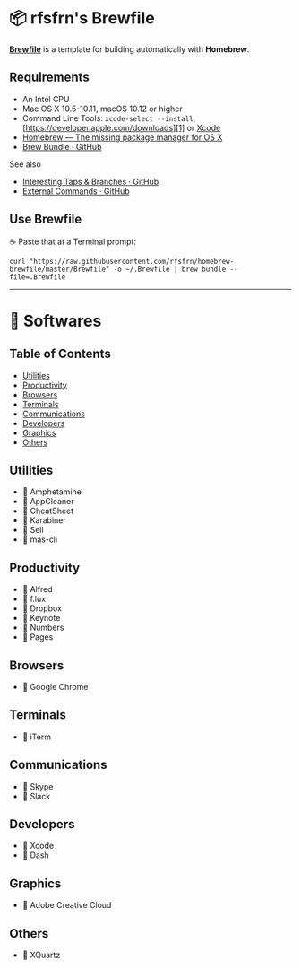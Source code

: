 :package: rfsfrn's Brewfile
===========================

**[Brewfile](https://raw.githubusercontent.com/rfsfrn/homebrew-brewfile/master/Brewfile)** is a template for building automatically with **Homebrew**.

Requirements
------------

- An Intel CPU
- Mac OS X 10.5-10.11, macOS 10.12 or higher
- Command Line Tools: `xcode-select --install`,
  [https://developer.apple.com/downloads][1] or [Xcode][2]
- [Homebrew — The missing package manager for OS X][3]
- [Brew Bundle · GitHub][4]

See also

- [Interesting Taps & Branches · GitHub][5]
- [External Commands · GitHub][6]

Use Brewfile
------------

:coffee: Paste that at a Terminal prompt:

```
curl "https://raw.githubusercontent.com/rfsfrn/homebrew-brewfile/master/Brewfile" -o ~/.Brewfile | brew bundle --file=.Brewfile
```

---

:apple: Softwares
=================

Table of Contents
-----------------

- [Utilities](#utilities)
- [Productivity](#productivity)
- [Browsers](#browsers)
- [Terminals](#terminals)
- [Communications](#communications)
- [Developers](#developers)
- [Graphics](#graphics)
- [Others](#others)


Utilities
---------

- :beer: Amphetamine
- :beer: AppCleaner
- :beer: CheatSheet
- :beer: Karabiner
- :beer: Seil
- :beer: mas-cli

Productivity
------------

- :beer: Alfred
- :beer: f.lux
- :beer: Dropbox
- :beer: Keynote
- :beer: Numbers
- :beer: Pages

Browsers
--------

- :beer: Google Chrome

Terminals
---------

- :beer: iTerm

Communications
--------------

- :beer: Skype
- :beer: Slack

Developers
----------

- :beer: Xcode
- :beer: Dash

Graphics
--------

- :beer: Adobe Creative Cloud

Others
------

- :beer: XQuartz



[1]: https://developer.apple.com/downloads "Sign in with your Apple ID - Apple Developer"
[2]: http://itunes.apple.com/us/app/xcode/id497799835 "Xcode"
[3]: http://brew.sh/ "Homebrew — The missing package manager for OS X"
[4]: https://github.com/Homebrew/homebrew-bundle
[5]: https://github.com/Homebrew/brew/blob/master/share/doc/homebrew/Interesting-Taps-%26-Branches.md
[6]: https://github.com/Homebrew/brew/blob/master/share/doc/homebrew/External-Commands.md
